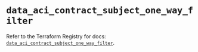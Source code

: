 # `data_aci_contract_subject_one_way_filter`

Refer to the Terraform Registry for docs: [`data_aci_contract_subject_one_way_filter`](https://registry.terraform.io/providers/ciscodevnet/aci/2.17.0/docs/data-sources/contract_subject_one_way_filter).
